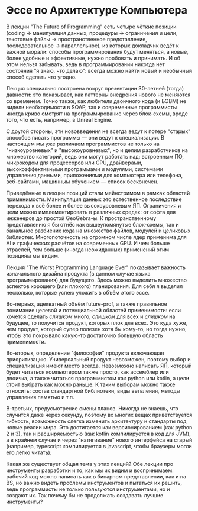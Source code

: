 # Эссе по Архитектуре Компьютера

В лекции "The Future of Programming" есть четыре чёткие позиции (coding -> манипуляция данных, процедуры -> ограничения и цели, текстовые файлы -> пространственное представление, последовательное -> параллельное), из которых докладчик ведёт к важной морали: способы программирования будут меняться, а новые, более удобные и эффективные, нужно пробовать и принимать. И об этом нельзя забывать, ведь в программировании никогда нет состояния "я знаю, что делаю": всегда можно найти новый и необычный способ сделать что угодно.

Лекция специально построена вокруг презентации 30-летней (тогда) давности: это показывает, как паттерны внедрения нового не меняются со временем. Точно также, как любители двоичного кода (и БЭВМ) не видели необходимости в SOAP, так и современные программисты иногда криво смотрят на программирование через блок-схемы, вроде того, что есть, например, в Unreal Engine.

С другой стороны, эти нововведения не всегда ведут к потере "старых" способов писать программы — они ведут к специализации. В настоящем мы уже различаем программистов не только на "низкоуровневых" и "высокоуровневых", но и делим разработчиков на множество категорий, ведь они могут работать над: встроенным ПО, микрокодом для процессоров или GPU, драйверами, высокоэффективными программами и модулями, системами управления данными, приложениями для компьютера или телефона, веб-сайтами, машинным обучением — список бесконечен.

Приведённые в лекции позиций стали мейнстримом в рамках областей применимости. Манипуляция данных это естественное последствие перехода к всё более и более высокоуровневым ЯП. Ограничения и цели можно имплементировать в различных средах: от софта для инженеров до простой GeoGebra-ы. К пространственному представлению я бы отнёс как вышеупомянутые блок-схемы, так и банальное разбиение кода на множество файлов, модулей и целиковых библиотек. Многопоточность на огромном числе ядер применима для AI и графических расчётов на современных GPU. И чем больше отраслей, тем больше (иногда неожиданных) применений этим позициям мы видим.

Лекция "The Worst Programming Language Ever" показывает важность изначального дизайна продукта (в данном случае языка программирования) для будущего. Здесь можно выделить множество аспектов хорошего (или плохого) планирования. Для себя я выделил несколько, которые успею уложить в объём этого эссе.

Во-первых, адекватный объём future-prof, а также правильное понимание целевой и потенциальной областей применимости: если хочется сделать *слишком* много, *слишком* для всех и *слишком* на будущее, то получится продукт, которых плох для всех. Это куда хуже, чем продукт, который супер полезен хотя бы кому-то, но тогда нужно, чтобы это покрывало какую-то достаточно большую область применимости.

Во-вторых, определение "философии" продукта включающая приоритизацию. Универсальный продукт невозможен, поэтому выбор и специализация имеют место всегда. Невозможно написать ЯП, который будет читаться компьютером также просто, как ассемблер или двоичка, а также читаться программистом как python или kotlin, а цели стоит выбрать как можно раньше. К таким выборам можно также относить: состав стандартной библиотеки, виды ветвления, методы управления памятью и т.п.

В-третьих, предусмотрение смены планов. Никогда не знаешь, что случится даже через секунду, поэтому во многих вещах приветствуется гибкость, возможность слегка изменить архитектуру и стандарты под новые реалии мира. Это достигается как версионированием (как python 2 и 3), так и расширяемостью (как kotlin компилируется в код для JVM), а в крайнем случае и через "натягивание" нового интерфейса на старый (например, typescript компилируется в javascript, чтобы браузеры могли его легко читать).

Какая же существует общая тема у этих лекций? Обе лекции про инструменты разработки и то, как мы их видим и воспринимаем: рабочий код можно написать как в бинарном представлении, как и на BS, но важно видеть проблемы инструментов и пытаться их решить, ведь программисты не только пользуются инструментами, но и создают их. Так почему бы не продолжать создавать лучшие инструменты?
